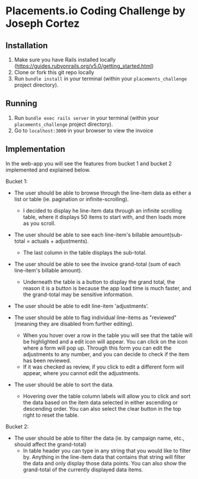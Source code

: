 # Placements.io Coding Challenge by Joseph Cortez

## Installation
1. Make sure you have Rails installed locally (https://guides.rubyonrails.org/v5.0/getting_started.html)
2. Clone or fork this git repo locally
3. Run `bundle install` in your terminal (within your `placements_challenge` project directory).

## Running
1. Run `bundle exec rails server` in your terminal (within your `placements_challenge` project directory).
2. Go to `localhost:3000` in your browser to view the invoice

## Implementation

In the web-app you will see the features from bucket 1 and bucket 2 implemented and explained below.

Bucket 1:
- The user should be able to browse through the line-item data as either a list or table (ie. pagination or infinite-scrolling).
    - I decided to display he line-item data through an infinite scrolling table, where it displays 50 items to start with, and then loads more as you scroll.

- The user should be able to see each line-item's billable amount(sub-total = actuals + adjustments).
    - The last column in the table displays the sub-total.

- The user should be able to see the invoice grand-total (sum of each line-item's billable amount).
    - Underneath the table is a button to display the grand total, the reason it is a button is because the app load time is much faster, and the grand-total may be sensitive information.

- The user should be able to edit line-item 'adjustments'.
- The user should be able to flag individual line-items as "reviewed" (meaning they are disabled from further editing).
    - When you hover over a row in the table you will see that the table will be highlighted and a edit icon will appear. You can click on the icon where a form will pop up. Through this form you can edit the adjustments to any number, and you can decide to check if the item has been reviewed.
    - If it was checked as review, if you click to edit a different form will appear, where you cannot edit the adjustments.

- The user should be able to sort the data.
    - Hovering over the table column labels will allow you to click and sort the data based on the item data selected in either ascending or descending order. You can also select the clear button in the top right to reset the table.

Bucket 2:
- The user should be able to filter the data (ie. by campaign name, etc., should affect the grand-total)
    - In table header you can type in any string that you would like to filter by. Anything in the line-item data that contains that string will filter the data and only display those data points. You can also show the grand-total of the currently displayed data items. 